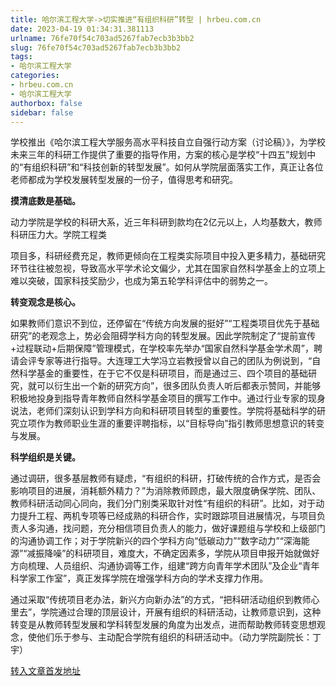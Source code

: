 ```yaml
---
title: 哈尔滨工程大学->切实推进“有组织科研”转型 | hrbeu.com.cn
date: 2023-04-19 01:34:31.381113
urlname: 76fe70f54c703ad5267fab7ecb3b3bb2
slug: 76fe70f54c703ad5267fab7ecb3b3bb2
tags: 
- 哈尔滨工程大学
categories:
- hrbeu.com.cn
- 哈尔滨工程大学
authorbox: false
sidebar: false
---
```

学校推出《哈尔滨工程大学服务高水平科技自立自强行动方案（讨论稿）》，为学校未来三年的科研工作提供了重要的指导作用，方案的核心是学校“十四五”规划中的“有组织科研”和“科技创新的转型发展”。如何从学院层面落实工作，真正让各位老师都成为学校发展转型发展的一份子，值得思考和研究。

**摸清底数是基础。**

动力学院是学校的科研大系，近三年科研到款均在2亿元以上，人均基数大，教师科研压力大。学院工程类
<!--more-->
项目多，科研经费充足，教师更倾向在工程类实际项目中投入更多精力，基础研究环节往往被忽视，导致高水平学术论文偏少，尤其在国家自然科学基金上的立项上难以突破，国家科技奖励少，也成为第五轮学科评估中的弱势之一。

**转变观念是核心。**

如果教师们意识不到位，还停留在“传统方向发展的挺好”“工程类项目优先于基础研究”的老观念上，势必会阻碍学科方向的转型发展。因此学院制定了“提前宣传+过程联动+后期保障”管理模式，在学校率先举办“国家自然科学基金学术周”，聘请会评专家等进行指导。大连理工大学冯立岩教授曾以自己的团队为例说到，“自然科学基金的重要性，在于它不仅是科研项目，而是通过三、四个项目的基础研究，就可以衍生出一个新的研究方向”，很多团队负责人听后都表示赞同，并能够积极地投身到指导青年教师自然科学基金项目的撰写工作中。通过行业专家的现身说法，老师们深刻认识到学科方向和科研项目转型的重要性。学院将基础科学的研究立项作为教师职业生涯的重要评聘指标，以“目标导向”指引教师思想意识的转变与发展。

**科学组织是关键。**

通过调研，很多基层教师有疑虑，“有组织的科研，打破传统的合作方式，是否会影响项目的进展，消耗额外精力？”为消除教师顾虑，最大限度确保学院、团队、教师科研活动同心同向，我们分门别类采取针对性“有组织的科研”。比如，对于动力提升工程、两机专项等已经成熟的科研合作，实时跟踪项目进展情况，与项目负责人多沟通，找问题，充分相信项目负责人的能力，做好课题组与学校和上级部门的沟通协调工作；对于学院新兴的四个学科方向“低碳动力”“数字动力”“深海能源”“减振降噪”的科研项目，难度大，不确定因素多，学院从项目申报开始就做好方向梳理、人员组织、沟通协调等工作，组建“跨方向青年学术团队”及企业“青年科学家工作室”，真正发挥学院在增强学科方向的学术支撑力作用。

通过采取“传统项目老办法，新兴方向新办法”的方式，“把科研活动组织到教师心里去”，学院通过合理的顶层设计，开展有组织的科研活动，让教师意识到，这种转变是从教师转型发展和学科转型发展的角度为出发点，进而帮助教师转变思想观念，使他们乐于参与、主动配合学院有组织的科研活动中。（动力学院副院长：丁宇）



[转入文章首发地址](http://gongxue.cn/info/1141/75323.htm)